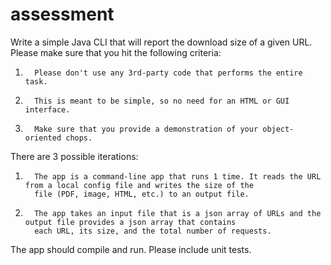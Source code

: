 # assessment

Write a simple Java CLI that will report the download size of a given URL. Please make sure that you hit 
the following criteria:

1.       Please don't use any 3rd-party code that performs the entire task.
2.       This is meant to be simple, so no need for an HTML or GUI interface.
3.       Make sure that you provide a demonstration of your object-oriented chops.

There are 3 possible iterations:
1.       The app is a command-line app that runs 1 time. It reads the URL from a local config file and writes the size of the 
         file (PDF, image, HTML, etc.) to an output file.
         
2.       The app takes an input file that is a json array of URLs and the output file provides a json array that contains 
         each URL, its size, and the total number of requests.

The app should compile and run. Please include unit tests.
